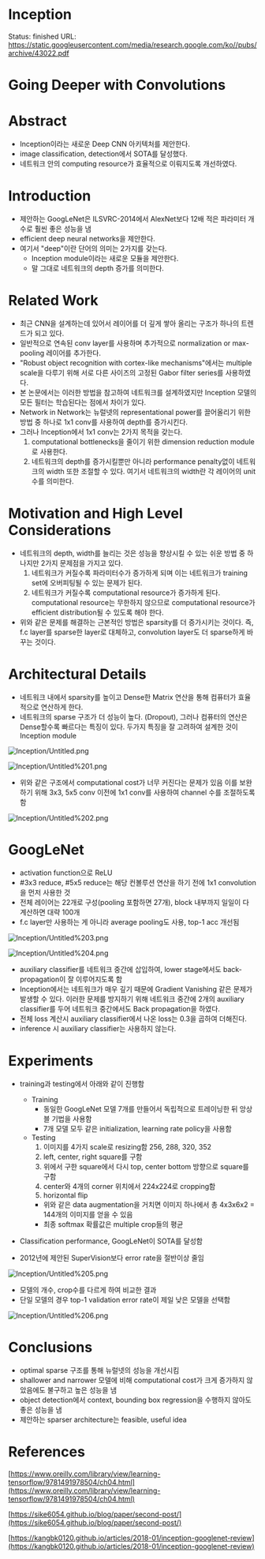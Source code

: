 # Inception

Status: finished
URL: https://static.googleusercontent.com/media/research.google.com/ko//pubs/archive/43022.pdf

# Going Deeper with Convolutions

# Abstract

- Inception이라는 새로운 Deep CNN 아키텍처를 제안한다.
- image classification, detection에서 SOTA를 달성했다.
- 네트워크 안의 computing resource가 효율적으로 이뤄지도록 개선하였다.

# **Introduction**

- 제안하는 GoogLeNet은 ILSVRC-2014에서 AlexNet보다 12배 적은 파라미터 개수로 훨씬 좋은 성능을 냄
- efficient deep neural networks을 제안한다.
- 여기서 "deep"이란 단어의 의미는 2가지를 갖는다.
    - Inception module이라는 새로운 모듈을 제안한다.
    - 말 그대로 네트워크의 depth 증가를 의미한다.

# Related Work

- 최근 CNN을 설계하는데 있어서 레이어를 더 깊게 쌓아 올리는 구조가 하나의 트렌드가 되고 있다.
- 일반적으로 연속된 conv layer를 사용하며 추가적으로 normalization or max-pooling 레이어를 추가한다.
- "Robust object recognition with cortex-like mechanisms"에서는 multiple scale을 다루기 위해 서로 다른 사이즈의 고정된 Gabor filter series를 사용하였다.
- 본 논문에서는 이러한 방법을 참고하여 네트워크를 설계하였지만 Inception 모델의 모든 필터는 학습된다는 점에서 차이가 있다.
- Network in Network는 뉴럴넷의 representational power를 끌어올리기 위한 방법 중 하나로 1x1 conv를 사용하여 depth를 증가시킨다.
- 그러나 Inception에서 1x1 conv는 2가지 목적을 갖는다.
    1. computational bottlenecks을 줄이기 위한 dimension reduction module로 사용한다. 
    2. 네트워크의 depth를 증가시킬뿐만 아니라 performance penalty없이 네트워크의 width 또한 조절할 수 있다. 여기서 네트워크의 width란 각 레이어의 unit 수를 의미한다.

# Motivation and High Level Considerations

- 네트워크의 depth, width를 늘리는 것은 성능을 향상시킬 수 있는 쉬운 방법 중 하나지만 2가지 문제점을 가지고 있다.
    1. 네트워크가 커질수록 파라미터수가 증가하게 되며 이는 네트워크가 training set에 오버피팅될 수 있는 문제가 된다.
    2. 네트워크가 커질수록 computational resource가 증가하게 된다. computational resource는 무한하지 않으므로 computational resource가 efficient distribution될 수 있도록 해야 한다.
- 위와 같은 문제를 해결하는 근본적인 방법은 sparsity를 더 증가시키는 것이다. 즉, f.c layer를 sparse한 layer로 대체하고, convolution layer도 더 sparse하게 바꾸는 것이다.

# Architectural Details

- 네트워크 내에서 sparsity를 높이고 Dense한 Matrix 연산을 통해 컴퓨터가 효율적으로 연산하게 한다.
- 네트워크의 sparse 구조가 더 성능이 높다. (Dropout), 그러나 컴퓨터의 연산은 Dense할수록 빠르다는 특징이 있다. 두가지 특징을 잘 고려하여 설계한 것이 Inception module

![Inception/Untitled.png](Inception/Untitled.png)

![Inception/Untitled%201.png](Inception/Untitled%201.png)

- 위와 같은 구조에서 computational cost가 너무 커진다는 문제가 있음 이를 보완하기 위해 3x3, 5x5 conv 이전에 1x1 conv를 사용하여 channel 수를 조절하도록 함

![Inception/Untitled%202.png](Inception/Untitled%202.png)

# GoogLeNet

- activation function으로 ReLU
- #3x3 reduce, #5x5 reduce는 해당 컨볼루션 연산을 하기 전에 1x1 convolution을 먼저 사용한 것
- 전체 레이어는 22개로 구성(pooling 포함하면 27개),  block 내부까지 일일이 다 계산하면 대략 100개
- f.c layer만 사용하는 게 아니라 average pooling도 사용, top-1 acc 개선됨

![Inception/Untitled%203.png](Inception/Untitled%203.png)

![Inception/Untitled%204.png](Inception/Untitled%204.png)

- auxiliary classifier를 네트워크 중간에 삽입하여, lower stage에서도 back-propagation이 잘 이루어지도록 함
- Inception에서는 네트워크가 매우 깊기 때문에 Gradient Vanishing 같은 문제가 발생할 수 있다. 이러한 문제를 방지하기 위해 네트워크 중간에 2개의 auxiliary classifier를 두어 네트워크 중간에서도 Back propagation을 하였다.
- 전체 loss 계산시 auxiliary classifier에서 나온 loss는 0.3을 곱하여 더해진다.
- inference 시 auxiliary classifier는 사용하지 않는다.

# Experiments

- training과 testing에서 아래와 같이 진행함
    - Training
        - 동일한 GoogLeNet 모델 7개를 만들어서 독립적으로 트레이닝한 뒤 앙상블 기법을 사용함
        - 7개 모델 모두 같은 initialization, learning rate policy을 사용함
    - Testing
        1. 이미지를 4가지 scale로 resizing함  256, 288, 320, 352
        2. left, center, right square를 구함
        3. 위에서 구한 square에서 다시 top, center bottom 방향으로 square를 구함
        4. center와 4개의 corner 위치에서 224x224로 cropping함
        5. horizontal flip
        - 위와 같은 data augmentation을 거치면 이미지 하나에서 총 4x3x6x2 = 144개의 이미지를 얻을 수 있음
        - 최종 softmax 확률값은 multiple crop들의 평균

- Classification performance, GoogLeNet이 SOTA를 달성함
- 2012년에 제안된 SuperVision보다 error rate을 절반이상 줄임

![Inception/Untitled%205.png](Inception/Untitled%205.png)

- 모델의 개수, crop수를 다르게 하여 비교한 결과
- 단일 모델의 경우 top-1 validation error rate이 제일 낮은 모델을 선택함

![Inception/Untitled%206.png](Inception/Untitled%206.png)

# Conclusions

- optimal sparse 구조를 통해 뉴럴넷의 성능을 개선시킴
- shallower and narrower 모델에 비해 computational cost가 크게 증가하지 않았음에도 불구하고 높은 성능을 냄
- object detection에서 context, bounding box regression을 수행하지 않아도 좋은 성능을 냄
- 제안하는 sparser architecture는 feasible, useful idea

# References

[https://www.oreilly.com/library/view/learning-tensorflow/9781491978504/ch04.html](https://www.oreilly.com/library/view/learning-tensorflow/9781491978504/ch04.html)

[https://sike6054.github.io/blog/paper/second-post/](https://sike6054.github.io/blog/paper/second-post/)

[https://kangbk0120.github.io/articles/2018-01/inception-googlenet-review](https://kangbk0120.github.io/articles/2018-01/inception-googlenet-review)